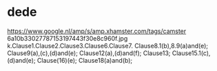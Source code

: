 # dede
https://www.google.nl/amp/s/amp.xhamster.com/tags/camster
6a10b33027787153197443f30e8c960f.jpg
k.Clause1.Clause2.Clause3.Clause6.Clause7.
     Clause8.1(b),8.9(a)and(e);
         Clause9(a),(c),(d)and(e);
  Clause12(a),(d)and(f);
     Clause13;
  Clause15.1(c),(d)and(e);
     Clause(16)(e);
  Clause18(a)and(b);
